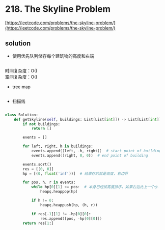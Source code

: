 # 218. The Skyline Problem

[https://leetcode.com/problems/the-skyline-problem/](https://leetcode.com/problems/the-skyline-problem/)

## solution

- 使用优先队列储存每个建筑物的高度和右端

```python

```

时间复杂度：O() <br>
空间复杂度：O()

- tree map

```python

```

- 扫描线

```python

```

```python
class Solution:
    def getSkyline(self, buildings: List[List[int]]) -> List[List[int]]:
        if not buildings:
            return []

        events = []

        for left, right, h in buildings:
            events.append((left, -h, right))  # start point of building
            events.append((right, 0, 0))  # end point of building

        events.sort()
        res = [[0, 0]]
        hp = [(0, float('inf'))]  # 结果存的就是高度，右边界

        for pos, h, r in events:
            while hp[0][1] <= pos:  # 本身已经按高度排序，如果右边比上一个小
                heapq.heappop(hp)

            if h != 0:
                heapq.heappush(hp, (h, r))

            if res[-1][1] != -hp[0][0]:
                res.append([pos, -hp[0][0]])
        return res[1:]
```
